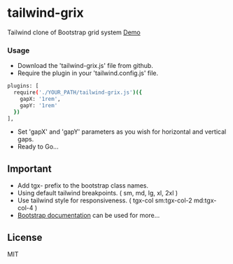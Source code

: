# tailwind-grix
Tailwind clone of Bootstrap grid system
[Demo](https://quixtools.github.io/tailwind-grix/)


### Usage
- Download the 'tailwind-grix.js' file from github.
- Require the plugin in your 'tailwind.config.js' file.
```sh
plugins: [
  require('./YOUR_PATH/tailwind-grix.js')({
    gapX: '1rem',
    gapY: '1rem'
  })
],
```
- Set 'gapX' and 'gapY' parameters as you wish for horizontal and vertical gaps.
- Ready to Go...



## Important
- Add tgx- prefix to the bootstrap class names.
- Using default tailwind breakpoints. ( sm, md, lg, xl, 2xl )
- Use tailwind style for responsiveness. ( tgx-col sm:tgx-col-2 md:tgx-col-4 )
- [Bootstrap documentation](https://getbootstrap.com/) can be used for more...



## License
MIT